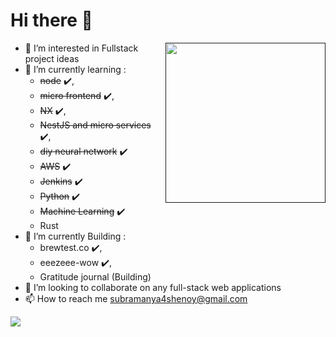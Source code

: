 
# Hi there 👋

<div align="left">

  <a href="" target="_blank">
    <img
      width="256"
      align="right"
      src="https://api.daily.dev/devcards/1eac207258884be28e5b08a1754c4aed.png?r=di9"
    />
  </a>
</div>

- 👀 I’m interested in Fullstack project ideas
- 🌱 I’m currently learning : 
     - ~~node~~ ✔️, 
     - ~~micro frontend~~ ✔️, 
     - ~~NX~~ ✔️, 
     - ~~NestJS and micro services~~ ✔️, 
     - ~~diy neural network~~ ✔️
     - ~~AWS~~ ✔️
     - ~~Jenkins~~ ✔️
     - ~~Python~~ ✔️
     - ~~Machine Learning~~ ✔️
     - Rust 
- 🌱 I’m currently Building : 
     - brewtest.co ✔️,
     - eeezeee-wow ✔️,
     - Gratitude journal (Building) 
- 💞️ I’m looking to collaborate on any full-stack web applications
- 📫 How to reach me subramanya4shenoy@gmail.com


[![](https://visitcount.itsvg.in/api?id=subramanya4shenoy&label=Profile%20Views&color=6&icon=8&pretty=false)](https://visitcount.itsvg.in)

<!---
subramanya4shenoy/subramanya4shenoy is a ✨ special ✨ repository because its `README.md` (this file) appears on your GitHub profile.
You can click the Preview link to take a look at your changes.
--->
